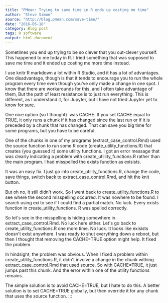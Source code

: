 ```yaml
---
title: "PMean: Trying to save time in R ends up costing me time"
author: "Steve Simon"
source: "http://blog.pmean.com/save-time/"
date: "2016-05-18"
category: Blog post
tags: R software
output: html_document
---
```


Sometimes you end up trying to be so clever that you out-clever
yourself. This happened to me today in R. I tried something that was
supposed to save me time and it ended up costing me more time
instead.

<!---More--->

I use knitr R markdown a lot within R Studio, and it has a lot of
advantages. One disadvantage, though is that it tends to encourage you
to run the whole program every time even though you've only made a
change in one spot. I know that there are workarounds for this, and I
often take advantage of them, But the path of least resistance is to
just run everything. This is different, as I understand it, for Jupyter,
but I have not tried Jupyter yet to know for sure.

One nice option (so I thought)  was CACHE. If you set CACHE equal to
TRUE, it only runs a chunk if it has changed since the last run or if it
is preceded by a chunk that has changed. That can save you big time for
some programs, but you have to be careful.

One of the chunks in one of my programs (extract\_case\_control.Rmd)
used the source function to run some R code
(create\_utility\_functions.R) that creates (you guessed it) some
utility functions. I got an error message that was clearly indicating a
problem with create\_utiliity\_functions.R rather than the main program.
I had misspelled the exists function as exisists.

It was an easy fix. I just go into create\_utility\_functions.R, change
the code, save things, switch back to extract\_case\_control.Rmd, and
hit the knit button.

But oh no, it still didn't work. So I went back to
create\_utility\_functions.R to see where the second misspelling
occurred. It was nowhere to be found. I search using exi to see if I
could find a partial match. No luck. Every exists function in
create\_utility\_functions. R was spelled correctly.

So let's see in the misspelling is hiding somewhere in
extract\_case\_control.Rmd. No luck here either. Let's go back to
create\_utility\_functions.R one more time. No luck. It looks like
exisists doesn't exist anywhere. I was ready to shut everything down a
reboot, but then I thought that removing the CACHE=TRUE option might
help. It fixed the problem.

In hindsight, the problem was obvious. When I fixed a problem within
create\_utility\_functions.R, it didn't involve a change in the chunk
withing extract\_case\_control.Rmd that used source. So with CACHE=TRUE,
it just jumps past this chunk. And the error within one of the utility
functions remains.

The simple solution is to avoid CACHE=TRUE, but I hate to do this. A
better solution is to set CACHE=TRUE globally, but then override it for
any chunk that uses the source function.
:::

